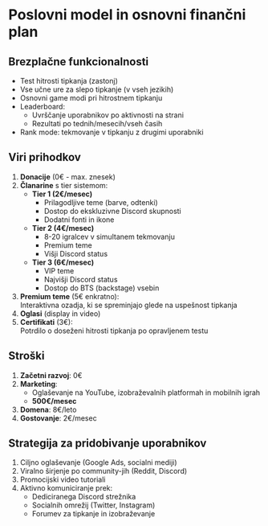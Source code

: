 # Poslovni model in osnovni finančni plan

## Brezplačne funkcionalnosti
- Test hitrosti tipkanja (zastonj)
- Vse učne ure za slepo tipkanje (v vseh jezikih)
- Osnovni game modi pri hitrostnem tipkanju
- Leaderboard:
  - Uvrščanje uporabnikov po aktivnosti na strani
  - Rezultati po tednih/mesecih/vseh časih
- Rank mode: tekmovanje v tipkanju z drugimi uporabniki

## Viri prihodkov
1. **Donacije** (0€ - max. znesek)
2. **Članarine** s tier sistemom:
   - **Tier 1 (2€/mesec)**  
     - Prilagodljive teme (barve, odtenki)
     - Dostop do ekskluzivne Discord skupnosti
     - Dodatni fonti in ikone
   - **Tier 2 (4€/mesec)**  
     - 8-20 igralcev v simultanem tekmovanju
     - Premium teme
     - Višji Discord status
   - **Tier 3 (6€/mesec)**  
     - VIP teme
     - Najvišji Discord status
     - Dostop do BTS (backstage) vsebin
3. **Premium teme** (5€ enkratno):  
   Interaktivna ozadja, ki se spreminjajo glede na uspešnost tipkanja
4. **Oglasi** (display in video)
5. **Certifikati** (3€):  
   Potrdilo o doseženi hitrosti tipkanja po opravljenem testu

## Stroški
1. **Začetni razvoj**: 0€
2. **Marketing**:  
   - Oglaševanje na YouTube, izobraževalnih platformah in mobilnih igrah  
   - **500€/mesec**
3. **Domena**: 8€/leto
4. **Gostovanje**: 2€/mesec

## Strategija za pridobivanje uporabnikov
1. Ciljno oglaševanje (Google Ads, socialni mediji)
2. Viralno širjenje po community-jih (Reddit, Discord)
3. Promocijski video tutoriali
4. Aktivno komuniciranje prek:
   - Dediciranega Discord strežnika
   - Socialnih omrežij (Twitter, Instagram)
   - Forumev za tipkanje in izobraževanje
